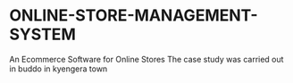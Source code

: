 # ONLINE-STORE-MANAGEMENT-SYSTEM
An Ecommerce Software for Online Stores
The case study was carried out in buddo in kyengera town

